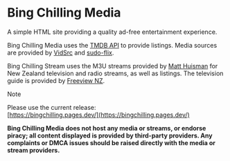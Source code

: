 # Bing Chilling Media
A simple HTML site providing a quality ad-free entertainment experience.

Bing Chilling Media uses the [TMDB API](https://developer.themoviedb.org/) to provide listings. Media sources are provided by [VidSrc](https://vidsrc.pro/) and [sudo-flix](https://sudo-flix.lol/).

Bing Chilling Stream uses the M3U streams provided by [Matt Huisman](https://www.matthuisman.nz/2017/07/new-updated-nz-iptv-files.html/) for New Zealand television and radio streams, as well as listings. 
The television guide is provided by [Freeview NZ](https://freeviewnz.tv/tvguide/whats-on/?st=streaming/).

>[!NOTE]
>Please use the current release:<br>
[https://bingchilling.pages.dev/](https://bingchilling.pages.dev/)

**Bing Chilling Media does not host any media or streams, or endorse piracy; all content displayed is provided by third-party providers.
Any complaints or DMCA issues should be raised directly with the media or stream providers.**


